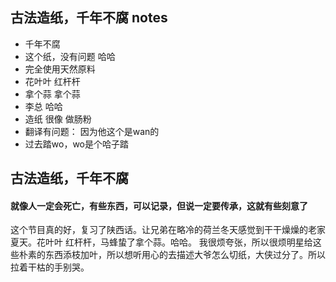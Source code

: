 ## 古法造纸，千年不腐 notes

- 千年不腐
- 这个纸，没有问题 哈哈
- 完全使用天然原料
- 花叶叶 红杆杆
- 拿个蒜 拿个蒜 
- 李总 哈哈
- 造纸 很像 做肠粉
- 翻译有问题： 因为他这个是wan的
- 过去踏wo，wo是个哈子踏

## 古法造纸，千年不腐 

#### 就像人一定会死亡，有些东西，可以记录，但说一定要传承，这就有些刻意了

这个节目真的好，复习了陕西话。让兄弟在略冷的荷兰冬天感觉到干干燥燥的老家夏天。花叶叶 红杆杆，马蜂蛰了拿个蒜。哈哈。
我很烦夸张，所以很烦明星给这些朴素的东西添枝加叶，所以想听用心的去描述大爷怎么切纸，大侠过分了。所以拉着干枯的手别哭。